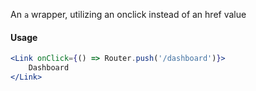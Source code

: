 An `a` wrapper, utilizing an onclick instead of an href value

#### Usage

```jsx
<Link onClick={() => Router.push('/dashboard')}>
    Dashboard
</Link>
```
